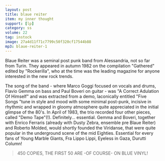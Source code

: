 ```yaml
---
layout: post
title: blaue reiter
item: my inner thought
support: [lp]
category: ss
volume: 22
tag: instock
image: 27a4d11f71c7799c50f320cf17544b88
mp3: blaue-reiter-1
---
```


Blaue Reiter was a seminal post punk band from Alessandria, not so far from Turin. They appeared in autumn 1982 on the compilation "Gathered" edited by "Rockerilla", who at the time was the leading magazine for anyone interested in the new rock trends.

The song of the band - where Marco Goggi focused on vocals and drums, Flavio Gemma on bass and Paul Boveri on guitar - was "A Correct Adulation Of Himself" and was extracted from a demo, laconically entitled "Five Songs "tune in style and mood with some minimal post-punk, incisive in rhythmic and wrapped in gloomy atmosphere quite appreciated in the initial glimpse of the 80's. In April of 1983, the trio recorded four other pieces, called "Demo Tape"(!). Definitely... essential.
Gemma and Boveri, together with Enrico Ferraris (already with Dusty Zebra, ensemble pre Blaue Reiter) and Roberto Molded, would shortly founded the Viridanse, that were quite popular in the underground scene of the mid Eighties. Essential for every fans of Young Marble Giants, Fra Lippo Lippi, Eyeless in Gaza, Durutti Column!

> 450 COPIES, THE FIRST 50 ARE -OF COURSE- ON <span class="blue">BLUE</span> VINYL!


